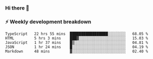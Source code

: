 ### Hi there 👋

### ⚡ Weekly development breakdown
<!--START_SECTION:waka-->
```text
TypeScript   22 hrs 55 mins  █████████████████░░░░░░░░   68.05 % 
HTML         5 hrs 3 mins    ███▓░░░░░░░░░░░░░░░░░░░░░   15.03 % 
JavaScript   1 hr 37 mins    █▒░░░░░░░░░░░░░░░░░░░░░░░   04.81 % 
JSON         1 hr 24 mins    █░░░░░░░░░░░░░░░░░░░░░░░░   04.19 % 
Markdown     48 mins         ▓░░░░░░░░░░░░░░░░░░░░░░░░   02.40 % 
```
<!--END_SECTION:waka-->
<!--
**MarceloWis/MarceloWis** is a ✨ _special_ ✨ repository because its `README.md` (this file) appears on your GitHub profile.

Here are some ideas to get you started:

- 🔭 I’m currently working on ...
- 🌱 I’m currently learning ...
- 👯 I’m looking to collaborate on ...
- 🤔 I’m looking for help with ...
- 💬 Ask me about ...
- 📫 How to reach me: ...
- 😄 Pronouns: ...
- ⚡ Fun fact: ...
-->

